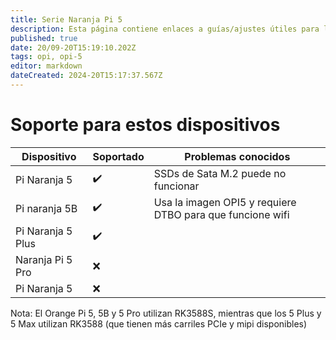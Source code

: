 ```yaml
---
title: Serie Naranja Pi 5
description: Esta página contiene enlaces a guías/ajustes útiles para los dispositivos de la Serie OPI 5
published: true
date: 20/09-20T15:19:10.202Z
tags: opi, opi-5
editor: markdown
dateCreated: 2024-20T15:17:37.567Z
---
```


# Soporte para estos dispositivos

| Dispositivo       | Soportado | Problemas conocidos                                       |
| ----------------- | --------- | --------------------------------------------------------- |
| Pi Naranja 5      | ✔️        | SSDs de Sata M.2 puede no funcionar       |
| Pi naranja 5B     | ✔️        | Usa la imagen OPI5 y requiere DTBO para que funcione wifi |
| Pi Naranja 5 Plus | ✔️        |                                                           |
| Naranja Pi 5 Pro  | ❌         |                                                           |
| Pi Naranja 5      | ❌         |                                                           |

Nota: El Orange Pi 5, 5B y 5 Pro utilizan RK3588S, mientras que los 5 Plus y 5 Max utilizan RK3588 (que tienen más carriles PCIe y mipi disponibles)
